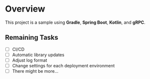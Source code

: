 # Overview

This project is a sample using **Gradle**, **Spring Boot**, **Kotlin**, and **gRPC**.

## Remaining Tasks
- [ ] CI/CD
- [ ] Automatic library updates
- [ ] Adjust log format
- [ ] Change settings for each deployment environment
- [ ] There might be more...
